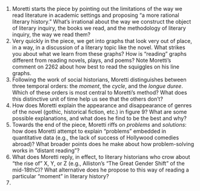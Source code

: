 1. Moretti starts the piece by pointing out the limitations of the way we read literature in academic settings and proposing “a more rational literary history.” What’s irrational about the way we construct the object of literary inquiry, the books we read, and the methodology of literary inquiry, the way we read them?
2. Very quickly in the piece, we get into graphs that look very out of place, in a way, in a discussion of a literary topic like the novel. What strikes you about what we learn from these graphs? How is “reading” graphs different from reading novels, plays, and poems? Note Moretti’s comment on 2262 about how best to read the squiggles on his line graphs.
3. Following the work of social historians, Moretti distinguishes between three temporal orders: the  *moment*, the *cycle*, and the *longue duree*. Which of these orders is most central to Moretti’s method? What does this distinctive unit of time help us see that the others don’t?
4. How does Moretti explain the appearance and disappearance of genres of the novel (gothic, historical fiction, etc.) in figure 9? What are some possible explanations, and what does he find to be the best and why?
5. Towards the end of the piece, Moretti riffs on *problems* and *solutions*: how does Moretti attempt to explain “problems” embedded in quantitative data (e.g., the lack of success of Hollywood comedies abroad)? What broader points does he make about how problem-solving works in “distant reading”?
6. What does Moretti reply, in effect, to literary historians who crow about “the rise of” X, Y, or Z (e.g., Alliston’s “The Great Gender Shift” of the mid-18thC)? What alternative does he propose to this way of reading a particular “moment” in literary history?
7. 
